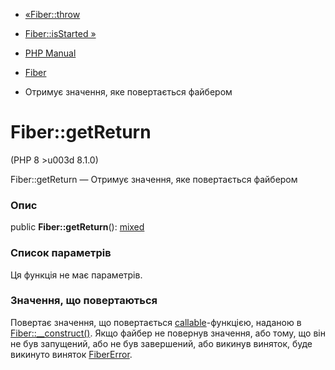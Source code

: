 - [«Fiber::throw](fiber.throw.md)
- [Fiber::isStarted »](fiber.isstarted.md)

- [PHP Manual](index.md)
- [Fiber](class.fiber.md)
- Отримує значення, яке повертається файбером

# Fiber::getReturn

(PHP 8 \>u003d 8.1.0)

Fiber::getReturn — Отримує значення, яке повертається файбером

### Опис

public **Fiber::getReturn**():
[mixed](language.types.declarations.md#language.types.declarations.mixed)

### Список параметрів

Ця функція не має параметрів.

### Значення, що повертаються

Повертає значення, що повертається
[callable](language.types.callable.md)-функцією, наданою в
[Fiber::\_\_construct()](fiber.construct.md). Якщо файбер не повернув
значення, або тому, що він не був запущений, або не був завершений,
або викинув виняток, буде викинуто виняток
[FiberError](class.fibererror.md).
